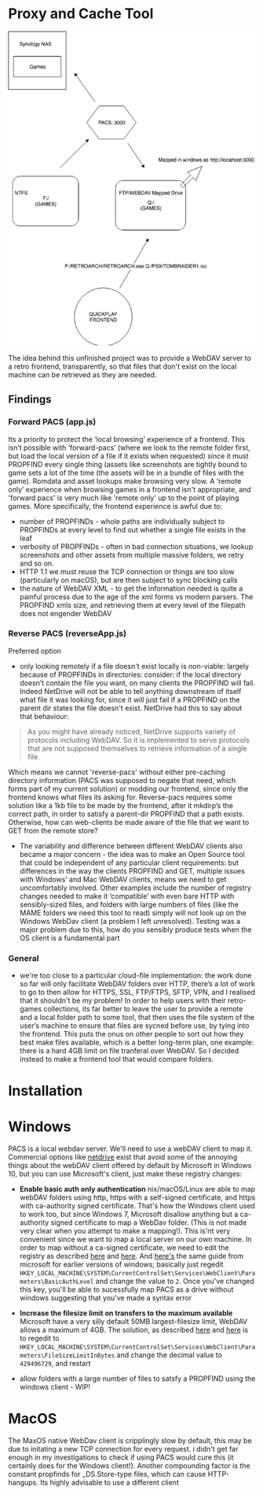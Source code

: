 # Proxy and Cache Tool

![PACS usage diagram](PACS.png?raw=true "PACS usage diagram")

The idea behind this unfinished project was to provide a WebDAV server to a retro frontend, transparently, so that files that don't exist on the local machine can be retrieved as they are needed. 

## Findings

### Forward PACS (app.js)
Its a priority to protect the ‘local browsing’ experience of a frontend. This isn’t possible with ‘forward-pacs’ (where we look to the remote folder first, but load the local version of a file if it exists when requested) since it must PROPFIND every single thing (assets like screenshots are tightly bound to game sets a lot of the time (the assets will be in a bundle of files with the game). Romdata and asset lookups make browsing very slow.  A ‘remote only’ experience when browsing games in a frontend isn't appropriate, and 'forward pacs' is very much like 'remote only' up to the point of playing games. More specifically, the frontend experience is awful due to:

  * number of PROPFINDs - whole paths are individually subject to PROPFINDs at every level to find out whether a single file exists in the leaf
  * verbosity of PROPFINDs - often in bad connection situations, we lookup screenshots and other assets from multiple massive folders, we retry and so on.
  * HTTP 1.1 we must reuse the TCP connection or things are too slow (particularly on macOS), but are then subject to sync blocking calls
  * the nature of WebDAV XML - to get the information needed is quite a painful process due to the age of the xml forms vs modern parsers. The PROPFIND xmls size, and retrieving them at every level of the filepath does not engender WebDAV

### Reverse PACS (reverseApp.js)
Preferred option

  * only looking remotely if a file doesn't exist locally is non-viable: largely because of PROPFINDs in directories: consider: if the local directory doesn’t contain the file you want, on many clients the PROPFIND will fail. Indeed NetDrive will not be able to tell anything downstream of itself what file it was looking for, since it will just fail if a PROPFIND on the parent dir states the file doesn't exist. NetDrive had this to say about that behaviour:

  > As you might have already noticed, NetDrive supports variety of protocols including WebDAV. So it is implemented to serve protocols that are not supposed themselves to retrieve information of a single file.

Which means we cannot 'reverse-pacs' without either pre-caching directory information (PACS was supposed to negate that need, which forms part of my current solution) or modding our frontend, since only the frontend knows what files its asking for. Reverse-pacs requires some solution like a 1kb file to be made by the frontend, after it mkdirp’s the correct path, in order to satisfy a parent-dir PROPFIND that a path exists. Otherwise, how can web-clients be made aware of the file that we want to GET from the remote store?

  * The variability and difference between different WebDAV clients also became a major concern - the idea was to make an Open Source tool that could be independent of any particular client requirements: but differences in the way the clients PROPFIND and GET, multiple issues with Windows’ and Mac WebDAV clients, means we need to get uncomfortably involved. Other examples include the number of registry changes needed to make it ‘compatible’ with even bare HTTP with sensibly-sized files, and folders with large numbers of files (like the MAME folders we need this tool to read) simply will not look up on the Windows WebDav client (a problem I left unresolved). Testing was a major problem due to this, how do you sensibly produce tests when the OS client is a fundamental part

### General

  *  we're too close to a particular cloud-file implementation: the work done so far will only facilitate WebDAV folders over HTTP, there’s a lot of work to go to then allow for HTTPS, SSL, FTP/FTPS, SFTP, VPN, and I realised that it shouldn't be my problem! In order to help users with their retro-games collections, its far better to leave the user to provide a remote and a local folder path to some tool, that then uses the file system of the user’s machine to ensure that files are sycned before use, by tying into the frontend. This puts the onus on other people to sort out how they best make files available, which is a better long-term plan, one example: there is a hard 4GB limit on file tranferal over WebDAV. So I decided instead to make a frontend tool that would compare folders.
# Installation

# Windows

PACS is a local webdav server. We'll need to use a webDAV client to map it. Commercial options like [netdrive](https://netdrive.net/) exist that avoid some of the annoying things about the webDAV client offered by default by Microsoft in Windows 10, but you can use Microsoft's client, just make these registry changes:

  * **Enable basic auth only authentication** 
  nix/macOS/Linux are able to map webDAV folders using http, https with a self-signed certificate, and https with ca-authority signed certificate. That's how the Windows client used to work too, but since Windows 7, Microsoft disallow anything but a ca-authority signed certificate to map a WebDav folder. (This is not made very clear when you attempt to make a mapping!). This is'nt very convenient since we want to map a local server on our own machine. In order to map without a ca-signed certificate, we need to edit the registry as described [here](https://forum.synology.com/enu/viewtopic.php?f=164&t=121882&start=15#p461510) and [here](https://support.netdocuments.com/hc/en-us/articles/205212850-WebDAV-as-a-Mapped-Drive). And [here's](https://support.microsoft.com/en-us/help/2123563/office-application-opens-blank-from-sharepoint-webdav-or-site-when-it) the same guide from microsoft for earlier versions of windows; basically just regedit `HKEY_LOCAL_MACHINE\SYSTEM\CurrentControlSet\Services\WebClient\Parameters\BasicAuthLevel` and change the value to `2`.  Once you've changed this key, you'll be able to sucessfully map PACS as a drive without windows suggesting that you've made a syntax error

  * **Increase the filesize limit on transfers to the maximum available** 
  Microsoft have a very silly default 50MB largest-filesize limit, WebDAV allows a maximum of 4GB. The solution, as described [here](https://answers.microsoft.com/en-us/ie/forum/ie8-windows_xp/error-0x800700df-the-file-size-exceeds-the-limit/d208bba6-920c-4639-bd45-f345f462934f) and [here](https://community.wd.com/t/error-0x800700df-the-file-size-exceeds-the-limit-allowed/91973/4) is to regedit to `HKEY_LOCAL_MACHINE\SYSTEM\CurrentControlSet\Services\WebClient\Parameters\FileSizeLimitInBytes` and change the decimal value to `429496729`, and restart

  * allow folders with a large number of files to satsfy a PROPFIND using the windows client - WIP!
  
# MacOS
The MaxOS native WebDav client is cripplingly slow by default, this may be due to initating a new TCP connection for every request. i didn't get far enough in my investigations to check if using PACS would cure this (it certainly does for the Windows client!). Another compounding factor is the constant propfinds for _DS.Store-type files, which can cause HTTP-hangups. Its highly advisable to use a different client 


